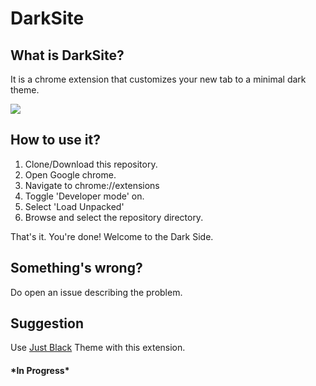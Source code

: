 # DarkSite

## What is DarkSite?

It is a chrome extension that customizes your new tab to a minimal dark theme.

<img src="https://github.com/sudo-rgorai/DarkSite/blob/master/assets/images/demo.png"/>

## How to use it?

1. Clone/Download this repository.
2. Open Google chrome.
3. Navigate to chrome://extensions
4. Toggle 'Developer mode' on.
5. Select 'Load Unpacked'
6. Browse and select the repository directory.  
  
  
That's it. You're done! Welcome to the Dark Side.  

## Something's wrong?

Do open an issue describing the problem.

## Suggestion

Use [Just Black](https://chrome.google.com/webstore/detail/just-black/aghfnjkcakhmadgdomlmlhhaocbkloab)  Theme with this extension.

#### \*In Progress*
